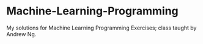 # Machine-Learning-Programming

My solutions for Machine Learning Programming Exercises; class taught by Andrew Ng.

